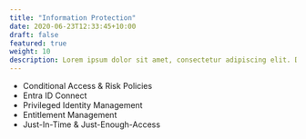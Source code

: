 ```yaml
---
title: "Information Protection"
date: 2020-06-23T12:33:45+10:00
draft: false
featured: true
weight: 10
description: Lorem ipsum dolor sit amet, consectetur adipiscing elit. Donec accumsan dapibus purus, vel maximus erat facilisis vel.
---
```


* Conditional Access & Risk Policies
* Entra ID Connect
* Privileged Identity Management
* Entitlement Management
* Just-In-Time & Just-Enough-Access

